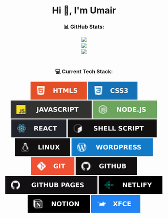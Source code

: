 <h1 align="center">Hi 👋, I'm Umair</h1>

### <p align="center"> 📊 GitHub Stats:</p>
<p align="center"> 
<a href="#--github-stats"><img src="https://github-readme-streak-stats.herokuapp.com/?user=umairriazdev&theme=dark&hide_border=false"/> </a><br/>
<a href="#--github-stats"><img src="https://github-readme-stats.vercel.app/api?username=umairriazdev&theme=dark&hide_border=false&include_all_commits=false&count_private=false"/> </a><br/>
<a href="#--github-stats"><img src="https://github-readme-stats.vercel.app/api/top-langs/?username=umairriazdev&theme=dark&hide_border=false&include_all_commits=false&count_private=false&layout=compact"/> </a>
</p>

#
### <p align="center"> 💻 Current Tech Stack:</p>
<p align="center"> 
<a href="#--current-tech-stack"><img src="./imgs/html5.svg?style=for-the-badge&logo=html5&logoColor=white"/></a>
<a href="#--current-tech-stack"><img src="./imgs/css3.svg?style=for-the-badge&logo=css3&logoColor=white"/></a>
<a href="#--current-tech-stack"><img src="./imgs/javascript.svg?style=for-the-badge&logo=javascript&logoColor=%23F7DF1E"/></a>
<a href="#--current-tech-stack"><img src="./imgs/nodejs.svg?style=for-the-badge&logo=node.js&logoColor=white"/></a>
<a href="#--current-tech-stack"><img src="./imgs/react.svg?style=for-the-badge&logo=react&logoColor=%2361DAFB"/></a>
<a href="#--current-tech-stack"><img src="./imgs/shell_script.svg?style=for-the-badge&logo=gnu-bash&logoColor=white"/></a>
<a href="#--current-tech-stack"><img src="./imgs/linux.svg?style=for-the-badge&logo=gnu-bash&logoColor=white"/></a>
<a href="#--current-tech-stack"><img src="./imgs/wordpress.svg?style=for-the-badge&logo=WordPress&logoColor=white"/></a>
<a href="#--current-tech-stack"><img src="./imgs/git.svg?style=for-the-badge&logo=git&logoColor=white"/></a>
<a href="#--current-tech-stack"><img src="./imgs/github.svg?style=for-the-badge&logo=github&logoColor=white"/></a>
<a href="#--current-tech-stack"><img src="./imgs/github-pages.svg?style=for-the-badge&logo=github&logoColor=white"/></a>
<a href="#--current-tech-stack"><img src="./imgs/netlify.svg?style=for-the-badge&logo=netlify&logoColor=#00C7B7"/></a>
<a href="#--current-tech-stack"><img src="./imgs/notion.svg?style=for-the-badge&logo=notion&logoColor=white"/></a>
<a href="#--current-tech-stack"><img src="./imgs/XFCE.svg?style=for-the-badge&logo=xfce&logoColor=white"/></a>
</p>

